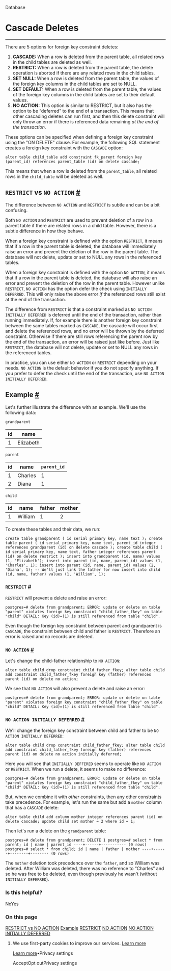 Database

# Cascade Deletes

* * *

There are 5 options for foreign key constraint deletes:

1. **CASCADE:** When a row is deleted from the parent table, all related rows in the child tables are deleted as well.
2. **RESTRICT:** When a row is deleted from the parent table, the delete operation is aborted if there are any related rows in the child tables.
3. **SET NULL:** When a row is deleted from the parent table, the values of the foreign key columns in the child tables are set to NULL.
4. **SET DEFAULT:** When a row is deleted from the parent table, the values of the foreign key columns in the child tables are set to their default values.
5. **NO ACTION:** This option is similar to RESTRICT, but it also has the option to be “deferred” to the end of a transaction. This means that other cascading deletes can run first, and then this delete constraint will only throw an error if there is referenced data remaining _at the end of the transaction_.

These options can be specified when defining a foreign key constraint using the "ON DELETE" clause. For example, the following SQL statement creates a foreign key constraint with the `CASCADE` option:

`
alter table child_table
add constraint fk_parent foreign key (parent_id) references parent_table (id)
on delete cascade;
`

This means that when a row is deleted from the `parent_table`, all related rows in the `child_table` will be deleted as well.

## `RESTRICT` vs `NO ACTION` [\#](https://supabase.com/docs/guides/database/postgres/cascade-deletes\#restrict-vs-no-action)

The difference between `NO ACTION` and `RESTRICT` is subtle and can be a bit confusing.

Both `NO ACTION` and `RESTRICT` are used to prevent deletion of a row in a parent table if there are related rows in a child table. However, there is a subtle difference in how they behave.

When a foreign key constraint is defined with the option `RESTRICT`, it means that if a row in the parent table is deleted, the database will immediately raise an error and prevent the deletion of the row in the parent table. The database will not delete, update or set to NULL any rows in the referenced tables.

When a foreign key constraint is defined with the option `NO ACTION`, it means that if a row in the parent table is deleted, the database will also raise an error and prevent the deletion of the row in the parent table. However unlike `RESTRICT`, `NO ACTION` has the option defer the check using `INITIALLY DEFERRED`. This will only raise the above error _if_ the referenced rows still exist at the end of the transaction.

The difference from `RESTRICT` is that a constraint marked as `NO ACTION INITIALLY DEFERRED` is deferred until the end of the transaction, rather than running immediately. If, for example there is another foreign key constraint between the same tables marked as `CASCADE`, the cascade will occur first and delete the referenced rows, and no error will be thrown by the deferred constraint. Otherwise if there are still rows referencing the parent row by the end of the transaction, an error will be raised just like before. Just like `RESTRICT`, the database will not delete, update or set to NULL any rows in the referenced tables.

In practice, you can use either `NO ACTION` or `RESTRICT` depending on your needs. `NO ACTION` is the default behavior if you do not specify anything. If you prefer to defer the check until the end of the transaction, use `NO ACTION INITIALLY DEFERRED`.

## Example [\#](https://supabase.com/docs/guides/database/postgres/cascade-deletes\#example)

Let's further illustrate the difference with an example. We'll use the following data:

`grandparent`

| id | name |
| --- | --- |
| 1 | Elizabeth |

`parent`

| id | name | `parent_id` |
| --- | --- | --- |
| 1 | Charles | 1 |
| 2 | Diana | 1 |

`child`

| id | name | father | mother |
| --- | --- | --- | --- |
| 1 | William | 1 | 2 |

To create these tables and their data, we run:

`
create table grandparent (
id serial primary key,
name text
);
create table parent (
id serial primary key,
name text,
parent_id integer references grandparent (id)
    on delete cascade
);
create table child (
id serial primary key,
name text,
father integer references parent (id)
    on delete restrict
);
insert into grandparent
(id, name)
values
(1, 'Elizabeth');
insert into parent
(id, name, parent_id)
values
(1, 'Charles', 1);
insert into parent
(id, name, parent_id)
values
(2, 'Diana', 1);
-- We'll just link the father for now
insert into child
(id, name, father)
values
(1, 'William', 1);
`

### `RESTRICT` [\#](https://supabase.com/docs/guides/database/postgres/cascade-deletes\#restrict)

`RESTRICT` will prevent a delete and raise an error:

`
postgres=# delete from grandparent;
ERROR: update or delete on table "parent" violates foreign key constraint "child_father_fkey" on table "child"
DETAIL: Key (id)=(1) is still referenced from table "child".
`

Even though the foreign key constraint between parent and grandparent is `CASCADE`, the constraint between child and father is `RESTRICT`. Therefore an error is raised and no records are deleted.

### `NO ACTION` [\#](https://supabase.com/docs/guides/database/postgres/cascade-deletes\#no-action)

Let's change the child-father relationship to `NO ACTION`:

`
alter table child
drop constraint child_father_fkey;
alter table child
add constraint child_father_fkey foreign key (father) references parent (id)
on delete no action;
`

We see that `NO ACTION` will also prevent a delete and raise an error:

`
postgres=# delete from grandparent;
ERROR: update or delete on table "parent" violates foreign key constraint "child_father_fkey" on table "child"
DETAIL: Key (id)=(1) is still referenced from table "child".
`

### `NO ACTION INITIALLY DEFERRED` [\#](https://supabase.com/docs/guides/database/postgres/cascade-deletes\#no-action-initially-deferred)

We'll change the foreign key constraint between child and father to be `NO ACTION INITIALLY DEFERRED`:

`
alter table child
drop constraint child_father_fkey;
alter table child
add constraint child_father_fkey foreign key (father) references parent (id)
on delete no action initially deferred;
`

Here you will see that `INITIALLY DEFFERED` seems to operate like `NO ACTION` or `RESTRICT`. When we run a delete, it seems to make no difference:

`
postgres=# delete from grandparent;
ERROR: update or delete on table "parent" violates foreign key constraint "child_father_fkey" on table "child"
DETAIL: Key (id)=(1) is still referenced from table "child".
`

But, when we combine it with _other_ constraints, then any other constraints take precedence. For example, let's run the same but add a `mother` column that has a `CASCADE` delete:

`
alter table child
add column mother integer references parent (id)
on delete cascade;
update child
set mother = 2
where id = 1;
`

Then let's run a delete on the `grandparent` table:

`
postgres=# delete from grandparent;
DELETE 1
postgres=# select * from parent;
id | name | parent_id
----+------+-----------
(0 rows)
postgres=# select * from child;
id | name | father | mother
----+------+--------+--------
(0 rows)
`

The `mother` deletion took precedence over the `father`, and so William was deleted. After William was deleted, there was no reference to “Charles” and so he was free to be deleted, even though previously he wasn't (without `INITIALLY DEFERRED`).

### Is this helpful?

NoYes

### On this page

[RESTRICT vs NO ACTION](https://supabase.com/docs/guides/database/postgres/cascade-deletes#restrict-vs-no-action) [Example](https://supabase.com/docs/guides/database/postgres/cascade-deletes#example) [RESTRICT](https://supabase.com/docs/guides/database/postgres/cascade-deletes#restrict) [NO ACTION](https://supabase.com/docs/guides/database/postgres/cascade-deletes#no-action) [NO ACTION INITIALLY DEFERRED](https://supabase.com/docs/guides/database/postgres/cascade-deletes#no-action-initially-deferred)

1. We use first-party cookies to improve our services. [Learn more](https://supabase.com/privacy#8-cookies-and-similar-technologies-used-on-our-european-services)



   [Learn more](https://supabase.com/privacy#8-cookies-and-similar-technologies-used-on-our-european-services)•Privacy settings





   AcceptOpt outPrivacy settings